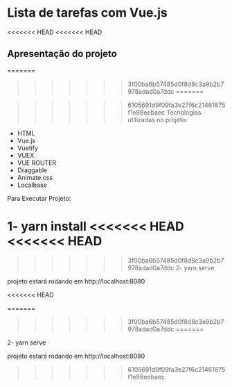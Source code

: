 # Lista de tarefas com Vue.js
<<<<<<< HEAD
<<<<<<< HEAD
## Apresentação do projeto
=======
>>>>>>> 3f00ba6b57485d0f8d8c3a9b2b7978adad0a7ddc
=======

>>>>>>> 6105691d9f09fa3e27f6c21461875f1e98eebaec
Tecnologias utilizadas no projeto:

- HTML
- Vue.js
- Vuetify
- VUEX
- VUE ROUTER
- Draggable
- Animate.css
- Localbase

Para Executar Projeto: 

1- yarn install 
<<<<<<< HEAD
<<<<<<< HEAD
=======

>>>>>>> 3f00ba6b57485d0f8d8c3a9b2b7978adad0a7ddc
2- yarn serve

projeto estará rodando em http://localhost:8080


<<<<<<< HEAD

=======
>>>>>>> 3f00ba6b57485d0f8d8c3a9b2b7978adad0a7ddc
=======

2- yarn serve

projeto estará rodando em http://localhost:8080
>>>>>>> 6105691d9f09fa3e27f6c21461875f1e98eebaec
